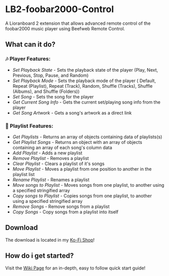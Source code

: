 # LB2-foobar2000-Control
A Lioranboard 2 extension that allows advanced remote control of the foobar2000 music player using Beefweb Remote Control.

## What can it do?

### 🎶 Player Features:

+ *Set Playback State* - Sets the playback state of the player (Play, Next, Previous, Stop, Pause, and Random)
+ *Set Playback Mode* - Sets the playback mode of the player ( Default, Repeat (Playlist), Repeat (Track), Random, Shuffle (Tracks), Shuffle (Albums), and Shuffle (Folders))
+ *Set Song* - Sets the song for the player
+ *Get Current Song Info* - Gets the current set/playing song info from the player
+ *Get Song Artwork* - Gets a song's artwork as a direct link

### 📝 Playlist Features:

+ *Get Playlists* - Returns an array of objects containing data of playlists(s)
+ *Get Playlist Songs* - Returns an object with an array of objects containing an array of each song's column data
+ *Add Playlist* - Adds a new playlist
+ *Remove Playlist* - Removes a playlist
+ *Clear Playlist* - Clears a playlist of it's songs
+ *Move Playlist* - Moves a playlist from one position to another in the playlist list
+ *Rename Playlist* - Renames a playlist
+ *Move songs to Playlist* - Moves songs from one playlist, to another using a specified stringified array
+ *Copy songs to Playlist* - Copies songs from one playlist, to another using a specified stringified array
+ *Remove Songs* - Remove songs from a playlist
+ *Copy Songs* - Copy songs from a playlist into itself

## Download

The download is located in my [Ko-Fi Shop](https://ko-fi.com/s/c923ebaadc)!

## How do i get started? 

Visit the [Wiki Page](https://github.com/Landiie/LB2-foobar2000-Control/wiki) for an in-depth, easy to follow quick start guide!
